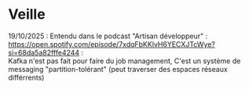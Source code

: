 # Veille
19/10/2025 :
Entendu dans le podcast "Artisan développeur" : https://open.spotify.com/episode/7xdqFbKKlvH6YECXJTcWye?si=68da5a82fffe4244 : <br/>
    Kafka n'est pas fait pour faire du job management, C'est un système de messaging "partition-tolérant" (peut traverser des espaces réseaux différrents)
